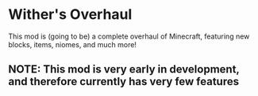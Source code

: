 # Wither's Overhaul

This mod is (going to be) a complete overhaul of Minecraft, featuring new blocks, items, niomes, and much more!

## NOTE: This mod is very early in development, and therefore currently has very few features
